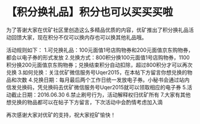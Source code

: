 # 【积分换礼品】积分也可以买买买啦

为了答谢大家在优矿社区里创造这么多精品优质的内容，优矿推出了积分换礼品活动回馈大家，现在积分不仅可以换内存也可以换其他礼品哦。

活动规则如下：
1.可兑换礼品：100元面值1号店购物券和200元面值京东购物券，都会以电子券的形式发放
2.兑换方式：800积分换100元面值1号店购物券，1100积分换200元面值京东购物券；兑换结束积分自动扣除，超过800积分才可以再次兑换
3.如何兑换：关注优矿微信服务号Uqer2015，在本帖下方留言你想兑换的物品和次数
4.兑换日期：每月最后两个工作日统一发放电子券。小秘书会通过站内信发兑换码，凭兑换码去优矿微信服务号Uqer2015就可以领取相应的电子券
5.活动截止日期：2016.06.30
6.禁止刷号行为，活动解释权归优矿所有
7.大家有其他想兑换的物品都可以在帖子下方留言，下次活动中会酌情考虑加入滴

再次感谢大家对优矿的支持，祝大家挖矿愉快！
